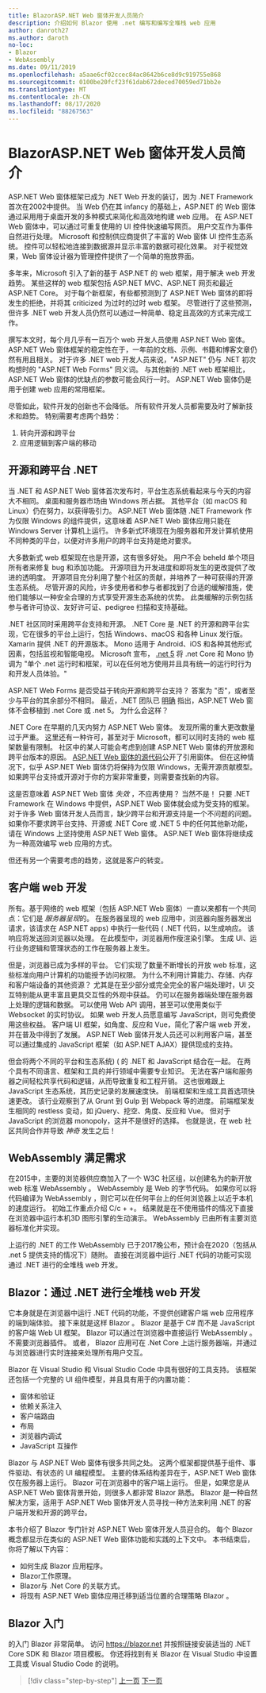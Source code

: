 ```yaml
---
title: BlazorASP.NET Web 窗体开发人员简介
description: 介绍如何 Blazor 使用 .net 编写和编写全堆栈 web 应用
author: danroth27
ms.author: daroth
no-loc:
- Blazor
- WebAssembly
ms.date: 09/11/2019
ms.openlocfilehash: a5aae6cf02ccec84ac8642b6ce8d9c919755e868
ms.sourcegitcommit: 0100be20fcf23f61dab672deced70059ed71bb2e
ms.translationtype: MT
ms.contentlocale: zh-CN
ms.lasthandoff: 08/17/2020
ms.locfileid: "88267563"
---
```

# <a name="an-introduction-to-no-locblazor-for-aspnet-web-forms-developers"></a>BlazorASP.NET Web 窗体开发人员简介

ASP.NET Web 窗体框架已成为 .NET Web 开发的装订，因为 .NET Framework 首次在2002中提供。 当 Web 仍在其 infancy 的基础上，ASP.NET 的 Web 窗体通过采用用于桌面开发的多种模式来简化和高效地构建 web 应用。 在 ASP.NET Web 窗体中，可以通过可重复使用的 UI 控件快速编写网页。 用户交互作为事件自然进行处理。 Microsoft 和控制供应商提供了丰富的 Web 窗体 UI 控件生态系统。 控件可以轻松地连接到数据源并显示丰富的数据可视化效果。 对于视觉效果，Web 窗体设计器为管理控件提供了一个简单的拖放界面。

多年来，Microsoft 引入了新的基于 ASP.NET 的 web 框架，用于解决 web 开发趋势。 某些这样的 web 框架包括 ASP.NET MVC、ASP.NET 网页和最近 ASP.NET Core。 对于每个新框架，有些都预测到了 ASP.NET Web 窗体的即将发生的拒绝，并将其 criticized 为过时的过时 web 框架。 尽管进行了这些预测，但许多 .NET web 开发人员仍然可以通过一种简单、稳定且高效的方式来完成工作。

撰写本文时，每个月几乎有一百万个 web 开发人员使用 ASP.NET Web 窗体。 ASP.NET Web 窗体框架的稳定性在于，一年前的文档、示例、书籍和博客文章仍然有用且相关。 对于许多 .NET web 开发人员来说，"ASP.NET" 仍与 .NET 初次构想时的 "ASP.NET Web Forms" 同义词。 与其他新的 .NET web 框架相比，ASP.NET Web 窗体的优缺点的参数可能会风行一时。 ASP.NET Web 窗体仍是用于创建 web 应用的常用框架。

尽管如此，软件开发的创新也不会降低。 所有软件开发人员都需要及时了解新技术和趋势。 特别需要考虑两个趋势：

1. 转向开源和跨平台
2. 应用逻辑到客户端的移动

## <a name="an-open-source-and-cross-platform-net"></a>开源和跨平台 .NET

当 .NET 和 ASP.NET Web 窗体首次发布时，平台生态系统看起来与今天的内容大不相同。 桌面和服务器市场由 Windows 所占据。 其他平台（如 macOS 和 Linux）仍在努力，以获得吸引力。 ASP.NET Web 窗体随 .NET Framework 作为仅限 Windows 的组件提供，这意味着 ASP.NET Web 窗体应用只能在 Windows Server 计算机上运行。 许多新式环境现在为服务器和开发计算机使用不同种类的平台，以便对许多用户的跨平台支持是绝对要求。

大多数新式 web 框架现在也是开源，这有很多好处。 用户不会 beheld 单个项目所有者来修复 bug 和添加功能。 开源项目为开发进度和即将发生的更改提供了改进的透明度。 开源项目充分利用了整个社区的贡献，并培养了一种可获得的开源生态系统。 尽管开源的风险，许多使用者和参与者都找到了合适的缓解措施，使他们能够以一种安全合理的方式享受开源生态系统的优势。 此类缓解的示例包括参与者许可协议、友好许可证、pedigree 扫描和支持基础。

.NET 社区同时采用跨平台支持和开源。 .NET Core 是 .NET 的开源和跨平台实现，它在很多的平台上运行，包括 Windows、macOS 和各种 Linux 发行版。 Xamarin 提供 .NET 的开源版本。 Mono 适用于 Android、iOS 和各种其他形式因素，包括监视和智能电视。 Microsoft 宣布， [.net 5](https://devblogs.microsoft.com/dotnet/introducing-net-5/) 将 .net Core 和 Mono 协调为 "单个 .net 运行时和框架，可以在任何地方使用并且具有统一的运行时行为和开发人员体验。"

ASP.NET Web Forms 是否受益于转向开源和跨平台支持？ 答案为 "否"，或者至少与平台的其余部分不相同。 最近，.NET 团队已 [明确](https://devblogs.microsoft.com/dotnet/net-core-is-the-future-of-net/) 指出，ASP.NET Web 窗体不会移植到 .net Core 或 .net 5。 为什么会这样？

.NET Core 在早期的几天内努力 ASP.NET Web 窗体。 发现所需的重大更改数量过于严重。 这里还有一种许可，甚至对于 Microsoft，都可以同时支持的 web 框架数量有限制。 社区中的某人可能会考虑到创建 ASP.NET Web 窗体的开放源和跨平台版本的原因。 [ASP.NET Web 窗体的源代码](https://github.com/microsoft/referencesource)公开了引用窗体。 但在这种情况下，似乎 ASP.NET Web 窗体仍将保持为仅限 Windows，无需开源贡献模型。 如果跨平台支持或开源对于你的方案非常重要，则需要查找新的内容。

这是否意味着 ASP.NET Web 窗体 *失效* ，不应再使用？ 当然不是！ 只要 .NET Framework 在 Windows 中提供，ASP.NET Web 窗体就会成为受支持的框架。 对于许多 Web 窗体开发人员而言，缺少跨平台和开源支持是一个不问题的问题。 如果你不要求跨平台支持、开源或 .NET Core 或 .NET 5 中的任何其他新功能，请在 Windows 上坚持使用 ASP.NET Web 窗体。 ASP.NET Web 窗体将继续成为一种高效编写 web 应用的方式。

但还有另一个需要考虑的趋势，这就是客户的转变。

## <a name="client-side-web-development"></a>客户端 web 开发

所有。基于网络的 web 框架（包括 ASP.NET Web 窗体）一直以来都有一个共同点：它们是 *服务器呈现*的。 在服务器呈现的 web 应用中，浏览器向服务器发出请求，该请求在 ASP.NET apps) 中执行一些代码 ( .NET 代码，以生成响应。 该响应将发送回浏览器以处理。 在此模型中，浏览器用作瘦渲染引擎。 生成 UI、运行业务逻辑和管理状态的工作在服务器上发生。

但是，浏览器已成为多样的平台。 它们实现了数量不断增长的开放 web 标准，这些标准向用户计算机的功能授予访问权限。 为什么不利用计算能力、存储、内存和客户端设备的其他资源？ 尤其是在至少部分或完全完全的客户端处理时，UI 交互特别能从更丰富且更具交互性的外观中获益。 仍可以在服务器端处理在服务器上处理的逻辑和数据。 可以使用 Web API 调用，甚至可以使用类似于 Websocket 的实时协议。 如果 web 开发人员愿意编写 JavaScript，则可免费使用这些权益。 客户端 UI 框架，如角度、反应和 Vue，简化了客户端 web 开发，并在普及中得到了发展。 ASP.NET Web 窗体开发人员还可以利用客户端，甚至可以通过集成的 JavaScript 框架（如 ASP.NET AJAX）提供现成的支持。

但会将两个不同的平台和生态系统)  ( 的 .NET 和 JavaScript 结合在一起。 在两个具有不同语言、框架和工具的并行领域中需要专业知识。 无法在客户端和服务器之间轻松共享代码和逻辑，从而导致重复和工程开销。 这也很难跟上 JavaScript 生态系统，其历史记录的发展速度快。 前端框架和生成工具首选项快速更改。 该行业观察到了从 Grunt 到 Gulp 到 Webpack 等的进度。 前端框架发生相同的 restless 变动，如 jQuery、挖空、角度、反应和 Vue。 但对于 JavaScript 的浏览器 monopoly，这并不是很好的选择。 也就是说，在 web 社区共同合作并导致 *神奇* 发生之后！

## <a name="no-locwebassembly-fulfills-a-need"></a>WebAssembly 满足需求

在2015中，主要的浏览器供应商加入了一个 W3C 社区组，以创建名为的新开放 web 标准 WebAssembly 。 WebAssembly 是 Web 的字节代码。 如果你可以将代码编译为 WebAssembly ，则它可以在任何平台上的任何浏览器上以近乎本机的速度运行。 初始工作重点介绍 C/c + +。 结果就是在不使用插件的情况下直接在浏览器中运行本机3D 图形引擎的生动演示。 WebAssembly 已由所有主要浏览器标准化并实现。

上运行的 .NET 的工作 WebAssembly 已于2017晚公布，预计会在2020（包括从 .net 5 提供支持的情况下）随附。 直接在浏览器中运行 .NET 代码的功能可实现通过 .NET 进行的全堆栈 web 开发。

## <a name="no-locblazor-full-stack-web-development-with-net"></a>Blazor：通过 .NET 进行全堆栈 web 开发

它本身就是在浏览器中运行 .NET 代码的功能，不提供创建客户端 web 应用程序的端到端体验。 接下来就是这样 Blazor 。 Blazor 是基于 C# 而不是 JavaScript 的客户端 Web UI 框架。 Blazor 可以通过在浏览器中直接运行 WebAssembly 。 不需要浏览器插件。 或者， Blazor 应用可在 .Net Core 上运行服务器端，并通过与浏览器进行实时连接来处理所有用户交互。

Blazor 在 Visual Studio 和 Visual Studio Code 中具有很好的工具支持。 该框架还包括一个完整的 UI 组件模型，并且具有用于的内置功能：

- 窗体和验证
- 依赖关系注入
- 客户端路由
- 布局
- 浏览器内调试
- JavaScript 互操作

Blazor 与 ASP.NET Web 窗体有很多共同之处。 这两个框架都提供基于组件、事件驱动、有状态的 UI 编程模型。 主要的体系结构差异在于，ASP.NET Web 窗体仅在服务器上运行。 Blazor 可在浏览器中的客户端上运行。 但是，如果您是从 ASP.NET Web 窗体背景开始，则很多人都非常 Blazor 熟悉。 Blazor 是一种自然解决方案，适用于 ASP.NET Web 窗体开发人员寻找一种方法来利用 .NET 的客户端开发和开源的跨平台。

本书介绍了 Blazor 专门针对 ASP.NET Web 窗体开发人员迎合的。 每个 Blazor 概念都显示在类似的 ASP.NET Web 窗体功能和实践的上下文中。 本书结束后，你将了解以下内容：

- 如何生成 Blazor 应用程序。
- Blazor工作原理。
- Blazor与 .Net Core 的关联方式。
- 将现有 ASP.NET Web 窗体应用迁移到适当位置的合理策略 Blazor 。

## <a name="get-started-with-no-locblazor"></a>Blazor 入门

的入门 Blazor 非常简单。 访问 <https://blazor.net> 并按照链接安装适当的 .NET Core SDK 和 Blazor 项目模板。 你还将找到有关 Blazor 在 Visual Studio 中设置工具或 Visual Studio Code 的说明。

>[!div class="step-by-step"]
>[上一页](index.md)
>[下一页](architecture-comparison.md)
